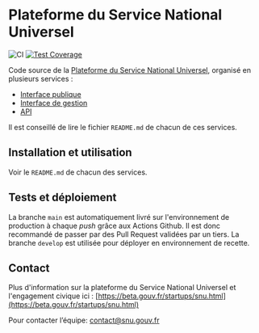 # Plateforme du Service National Universel
![CI](https://github.com/betagouv/service-national-universel/actions/workflows/api.yml/badge.svg)
[![Test Coverage](https://api.codeclimate.com/v1/badges/e0ab1d5e42da84f6b38d/test_coverage)](https://codeclimate.com/github/betagouv/service-national-universel/test_coverage)

Code source de la [Plateforme du Service National Universel](https://www.snu.gouv.fr/), organisé en plusieurs services : 
 - [Interface publique](https://github.com/betagouv/service-national-universel/tree/master/app)
 - [Interface de gestion](https://github.com/betagouv/service-national-universel/tree/master/admin)
 - [API](https://github.com/betagouv/service-national-universel/tree/master/api) 

Il est conseillé de lire le fichier `README.md` de chacun de ces services.

## Installation et utilisation

Voir le `README.md` de chacun des services.

## Tests et déploiement

La branche `main` est automatiquement livré sur l'environnement de production à chaque _push_ grâce aux Actions Github. Il est donc recommandé de passer par des Pull Request validées par un tiers. La branche `develop` est utilisée pour déployer en environnement de recette.

## Contact

Plus d'information sur la plateforme du Service National Universel et l'engagement civique ici : [https://beta.gouv.fr/startups/snu.html](https://beta.gouv.fr/startups/snu.html)

Pour contacter l’équipe: contact@snu.gouv.fr

